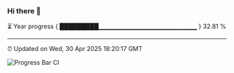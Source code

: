 ### Hi there 👋

⏳ Year progress { █████████▁▁▁▁▁▁▁▁▁▁▁▁▁▁▁▁▁▁▁▁▁ } 32.81 %

---

⏰ Updated on Wed, 30 Apr 2025 18:20:17 GMT

![Progress Bar CI](https://github.com/liununu/liununu/workflows/Progress%20Bar%20CI/badge.svg)

